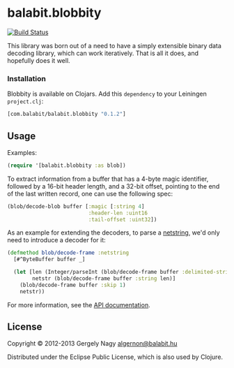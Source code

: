 # balabit.blobbity

[![Build Status](https://travis-ci.org/algernon/balabit.blobbity.png?branch=master)](https://travis-ci.org/algernon/balabit.blobbity)

This library was born out of a need to have a simply extensible binary
data decoding library, which can work iteratively. That is all it
does, and hopefully does it well.

### Installation

Blobbity is available on Clojars. Add this `dependency` to your
Leiningen `project.clj`:

```clojure
[com.balabit/balabit.blobbity "0.1.2"]
```

## Usage

Examples:

```clojure
(require '[balabit.blobbity :as blob])
```

To extract information from a buffer that has a 4-byte magic
identifier, followed by a 16-bit header length, and a 32-bit offset,
pointing to the end of the last written record, one can use the
following spec:

```clojure
(blob/decode-blob buffer [:magic [:string 4]
                          :header-len :uint16
                          :tail-offset :uint32])
```

As an example for extending the decoders, to parse a [netstring][2],
we'd only need to introduce a decoder for it:

```clojure
(defmethod blob/decode-frame :netstring
  [#^ByteBuffer buffer _]

  (let [len (Integer/parseInt (blob/decode-frame buffer :delimited-string [\:]))
        netstr (blob/decode-frame buffer :string len)]
    (blob/decode-frame buffer :skip 1)
    netstr))
```

 [2]: http://en.wikipedia.org/wiki/Netstring

For more information, see the [API documentation][3].

 [3]: http://algernon.github.io/balabit.blobbity/

## License

Copyright © 2012-2013 Gergely Nagy <algernon@balabit.hu>

Distributed under the Eclipse Public License, which is also used by Clojure.
